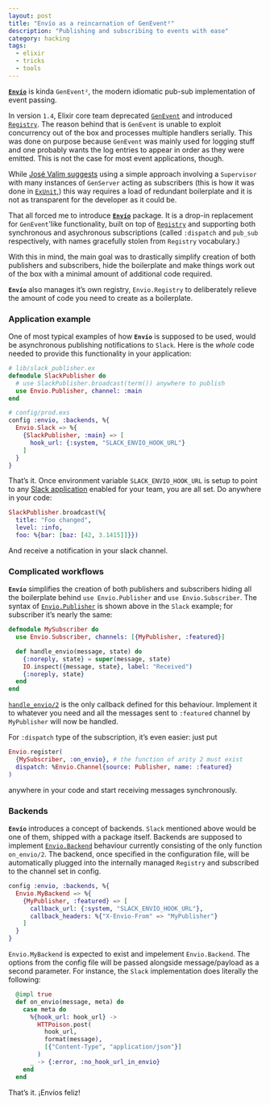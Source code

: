 ```yaml
---
layout: post
title: "Envío as a reincarnation of GenEvent²"
description: "Publishing and subscribing to events with ease"
category: hacking
tags:
  - elixir
  - tricks
  - tools
---
```


[**`Envío`**](https://hexdocs.pm/envio) is kinda `GenEvent²`, the modern
idiomatic pub-sub implementation of event passing.

In version `1.4`, Elixir core team deprecated
[`GenEvent`](https://hexdocs.pm/elixir/master/GenEvent.html) and introduced
[`Registry`](https://hexdocs.pm/elixir/master/Registry.html). The reason behind
that is `GenEvent` is unable to exploit concurrency out of the box and
processes multiple handlers serially. This was done on purpose because
`GenEvent` was mainly used for logging stuff and one probably wants the
log entries to appear in order as they were emitted. This is not the case for
most event applications, though.

While [José Valim suggests](http://blog.plataformatec.com.br/2016/11/replacing-genevent-by-a-supervisor-genserver/)
using a simple approach involving a `Supervisor` with many instances of
`GenServer` acting as subscribers (this is how it was done in [`ExUnit`](https://github.com/elixir-lang/elixir/commit/e7f2d14036121916fffafda4be9a2137ee39b5bd),)
this way requires a load of redundant boilerplate and it is not as transparent
for the developer as it could be.

That all forced me to introduce [**`Envío`**](https://hexdocs.pm/envio) package.
It is a drop-in replacement for `GenEvent`'like functionality, built on top
of [`Registry`](https://hexdocs.pm/elixir/master/Registry.html) and supporting
both synchronous and asychronous subscriptions (called `:dispatch` and `pub_sub`
respectively, with names gracefully stolen from `Registry` vocabulary.)

With this in mind, the main goal was to drastically simplify creation of both
publishers and subscribers, hide the boilerplate and make things work out of the
box with a minimal amount of additional code required.

**`Envío`** also manages it’s own registry, `Envio.Registry` to deliberately
relieve the amount of code you need to create as a boilerplate.

### Application example

One of most typical examples of how **`Envío`** is supposed to be used, would be
asynchronous publishing notifications to `Slack`. Here is the _whole_ code
needed to provide this functionality in your application:

```elixir
# lib/slack_publisher.ex
defmodule SlackPublisher do
  # use SlackPublisher.broadcast(term()) anywhere to publish
  use Envio.Publisher, channel: :main
end

# config/prod.exs
config :envio, :backends, %{
  Envio.Slack => %{
    {SlackPublisher, :main} => [
      hook_url: {:system, "SLACK_ENVIO_HOOK_URL"}
    ]
  }
}
```

That’s it. Once environment variable `SLACK_ENVIO_HOOK_URL` is setup to point
to any [Slack application](https://api.slack.com/slack-apps) enabled for your
team, you are all set. Do anywhere in your code:

```elixir
SlackPublisher.broadcast(%{
  title: "Foo changed",
  level: :info,
  foo: %{bar: [baz: [42, 3.1415]]}})
```

And receive a notification in your slack channel.

### Complicated workflows

**`Envío`** simplifies the creation of both publishers and subscribers
hiding all the boilerplate behind `use Envio.Publisher` and
`use Envio.Subscriber`. The syntax of [`Envio.Publisher`](https://hexdocs.pm/envio/Envio.Publisher.html#content) is shown above in the
`Slack` example; for subscriber it’s nearly the same:

```elixir
defmodule MySubscriber do
  use Envio.Subscriber, channels: [{MyPublisher, :featured}]

  def handle_envio(message, state) do
    {:noreply, state} = super(message, state)
    IO.inspect({message, state}, label: "Received")
    {:noreply, state}
  end
end
```

[`handle_envio/2`](https://hexdocs.pm/envio/Envio.Subscriber.html#c:handle_envio/2)
is the only callback defined for this behaviour. Implement it to whatever
you need and all the messages sent to `:featured` channel by `MyPublisher`
will now be handled.

For `:dispatch` type of the subscription, it’s even easier: just put

```elixir
Envio.register(
  {MySubscriber, :on_envio}, # the function of arity 2 must exist
  dispatch: %Envio.Channel{source: Publisher, name: :featured}
)
```

anywhere in your code and start receiving messages synchronously.

### Backends

**`Envío`** introduces a concept of backends. `Slack` mentioned above would be
one of them, shipped with a package itself. Backends are supposed to implement
[`Envio.Backend`](https://hexdocs.pm/envio/Envio.Backend.html#content) behaviour
currently consisting of the only function `on_envio/2`. The backend, once
specified in the configuration file, will be automatically plugged into the
internally managed `Registry` and subscribed to the channel set in config.

```elixir
config :envio, :backends, %{
  Envio.MyBackend => %{
    {MyPublisher, :featured} => [
      callback_url: {:system, "SLACK_ENVIO_HOOK_URL"},
      callback_headers: %{"X-Envio-From" => "MyPublisher"}
    ]
  }
}
```

`Envio.MyBackend` is expected to exist and impelement `Envio.Backend`.
The options from the config file will be passed alongside message/payload
as a second parameter. For instance, the `Slack` implementation does literally
the following:

```elixir
  @impl true
  def on_envio(message, meta) do
    case meta do
      %{hook_url: hook_url} ->
        HTTPoison.post(
          hook_url,
          format(message),
          [{"Content-Type", "application/json"}]
        )
      _ -> {:error, :no_hook_url_in_envio}
    end
  end
```

That’s it. ¡Envíos feliz!

